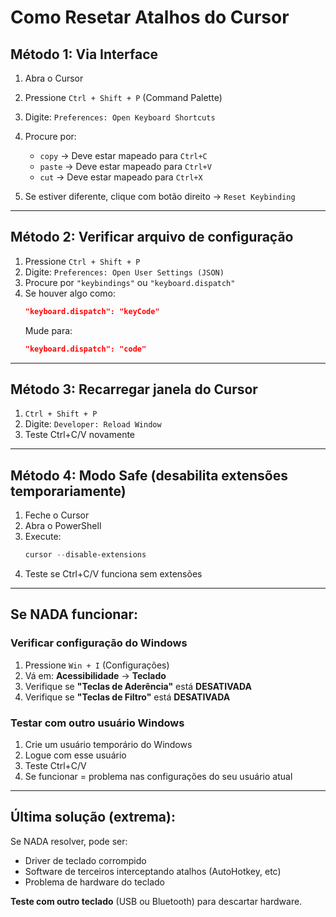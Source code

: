 # Como Resetar Atalhos do Cursor

## Método 1: Via Interface

1. Abra o Cursor
2. Pressione `Ctrl + Shift + P` (Command Palette)
3. Digite: `Preferences: Open Keyboard Shortcuts`
4. Procure por:
   - `copy` → Deve estar mapeado para `Ctrl+C`
   - `paste` → Deve estar mapeado para `Ctrl+V`
   - `cut` → Deve estar mapeado para `Ctrl+X`

5. Se estiver diferente, clique com botão direito → `Reset Keybinding`

---

## Método 2: Verificar arquivo de configuração

1. Pressione `Ctrl + Shift + P`
2. Digite: `Preferences: Open User Settings (JSON)`
3. Procure por `"keybindings"` ou `"keyboard.dispatch"`
4. Se houver algo como:
   ```json
   "keyboard.dispatch": "keyCode"
   ```
   Mude para:
   ```json
   "keyboard.dispatch": "code"
   ```

---

## Método 3: Recarregar janela do Cursor

1. `Ctrl + Shift + P`
2. Digite: `Developer: Reload Window`
3. Teste Ctrl+C/V novamente

---

## Método 4: Modo Safe (desabilita extensões temporariamente)

1. Feche o Cursor
2. Abra o PowerShell
3. Execute:
   ```powershell
   cursor --disable-extensions
   ```
4. Teste se Ctrl+C/V funciona sem extensões

---

## Se NADA funcionar:

### Verificar configuração do Windows

1. Pressione `Win + I` (Configurações)
2. Vá em: **Acessibilidade** → **Teclado**
3. Verifique se **"Teclas de Aderência"** está **DESATIVADA**
4. Verifique se **"Teclas de Filtro"** está **DESATIVADA**

### Testar com outro usuário Windows

1. Crie um usuário temporário do Windows
2. Logue com esse usuário
3. Teste Ctrl+C/V
4. Se funcionar = problema nas configurações do seu usuário atual

---

## Última solução (extrema):

Se NADA resolver, pode ser:
- Driver de teclado corrompido
- Software de terceiros interceptando atalhos (AutoHotkey, etc)
- Problema de hardware do teclado

**Teste com outro teclado** (USB ou Bluetooth) para descartar hardware.

